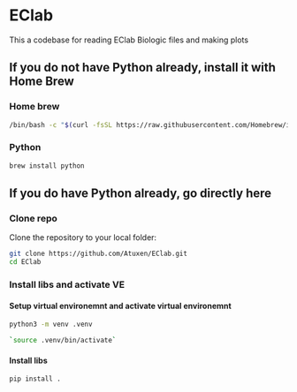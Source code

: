 # EClab
This a codebase for reading EClab Biologic files and making plots


## If you do not have Python already, install it with Home Brew

### Home brew
```bash
/bin/bash -c "$(curl -fsSL https://raw.githubusercontent.com/Homebrew/install/HEAD/install.sh)"
```
### Python

```bash
brew install python
```

## If you do have Python already, go directly here
### Clone repo
Clone the repository to your local folder:
```bash
git clone https://github.com/Atuxen/EClab.git
cd EClab

```

### Install libs and activate VE


#### Setup virtual environemnt and activate virtual environemnt
```bash
python3 -m venv .venv

`source .venv/bin/activate`
```

#### Install libs
```bash
pip install .
```

